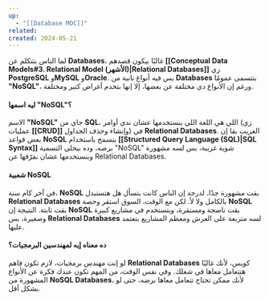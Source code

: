 ```yaml
---
up:
  - "[[Database MOC]]"
related: 
created: 2024-05-21
---
```

لما الناس بتتكلم عن **Databases**، غالبًا بيكون قصدهم **[[Conceptual Data Models#3. Relational Model (**الأشهر**)|Relational Databases]]** زي **PostgreSQL** و**MySQL** و**Oracle**. 
بس فيه أنواع تانية من **Databases** بتتسمى عمومًا **"NoSQL"**، ورغم إن الأنواع دي مختلفة عن بعضها، إلا إنها بتخدم أغراض كتير ومختلفة.

#### ليه اسمها "NoSQL"؟
الاسم **"NoSQL"** جاي من **SQL**، اللي هي اللغة اللي بنستخدمها عشان ندي أوامر (زي عمليات **[[CRUD]]** وإنشاء وحذف الجداول) في **Relational Databases**. 
الغريب بقا إن بعض قواعد **NoSQL** بتسمح باستخدام **[[Structured Query Language (SQL)|SQL Syntax]]** برضه، وده بيخلي التسمية "NoSQL" شوية غريبة، بس لسه مشهورة وبنستخدمها عشان نفرّقها عن Relational Databases.

#### شعبية **NoSQL**
في آخر كام سنة، **NoSQL** بقت مشهورة جدًا، لدرجة إن الناس كانت بتسأل هل هتستبدل **Relational Databases** بالكامل ولا لأ. 
لكن مع الوقت، السوق استقر وحصة **NoSQL** بقت ثابتة. 
النتيجة إن **NoSQL** بقت ناضجة ومستقرة، وبتستخدم في مشاريع كبيرة وصغيرة، بس **Relational Databases** لسه متربعة على العرش ومعظم المشاريع بتعتمد عليها.

#### ده معناه إيه لمهندسين البرمجيات؟
لو إنت مهندس برمجيات، لازم تكون فاهم **Relational Databases** كويس، لأنك غالبًا هتتعامل معاها في شغلك. 
وفي نفس الوقت، من المهم تكون عندك فكرة عن الأنواع المشهورة من **NoSQL Databases**، لأنك ممكن تحتاج تتعامل معاها برضه، حتى لو بشكل أقل.